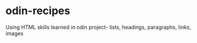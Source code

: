 # odin-recipes

Using HTML skills learned in odin project- 
lists, headings, paragraphs, links, images

